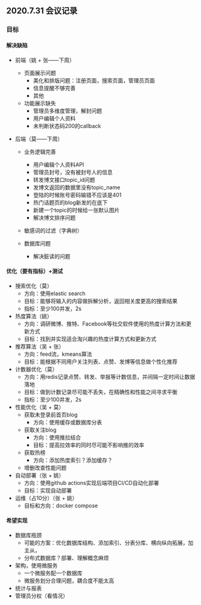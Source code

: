## 2020.7.31 会议记录



### 目标

#### 解决缺陷

- 前端（姚 + 张——下周）

  - 页面展示问题
    - 美化和排版问题：注册页面，搜索页面，管理员页面
    - 信息提醒不够完善
    - 其他
  - 功能展示缺失
    - 管理员多维度管理，解封问题
    - 用户编辑个人资料
    - 未判断状态码200的callback

- 后端（莫——下周）

  - 业务逻辑完善

    - 用户编辑个人资料API
    - 管理员封号，没有被封号人的信息
    - 转发博文接口topic_id问题
    - 发博文返回的数据里没有topic_name
    - 登陆的时候账号密码输错不应该是401
    - 热门话题页的blog新发的在底下
    - 新建一个topic的时候给一张默认图片
    - 解决博文排序问题

  - 敏感词的过滤（字典树）

  - 数据库问题

    - 解决脏读的问题

      

#### 优化（要有指标）+测试

- 搜索优化（莫）
  - 方向：使用elastic search
  - 目标：能够将输入的内容做拆解分析，返回相关度更高的搜索结果
  - 指标：至少100并发，2s
- 热度算法（姚）
  - 方向：调研微博、推特、Facebook等社交软件使用的热度计算方法和更新方式
  - 目标：找到并实现适合淘兴趣的热度计算方式和更新方式
- 推荐算法（吴 + 张）
  - 方向：feed流，kmeans算法
  - 目标：能根据不同用户关注列表、点赞、发博等信息做个性化推荐
- 计数器优化（莫）
  - 方向：用redis记录点赞、转发、举报等计数信息，并间隔一定时间让数据落地
  - 目标：做到计数记录尽可能不丢失，在精确性和性能之间寻求平衡
  - 指标：至少100并发，2s
- 性能优化（吴 + 莫）
  - 获取未登录前首页blog
    - 方向：使用缓存或数据库分表
  - 获取关注blog
    - 方向：使用推拉结合
    - 目标：提高拉效率的同时尽可能不影响推的效率
  - 获取热榜
    - 方向：添加热度索引？添加缓存？
  - 增删改查性能问题
- 自动部署（张 + 姚）
  - 方向：使用github actions实现后端项目CI/CD自动化部署
  - 目标：实现自动部署
- 运维（占10分）（张 + 姚）
  - 目标和方向：docker compose

#### 希望实现

- 数据库瓶颈
  - 可能的方案：优化数据库结构、添加索引、分表分库、横向纵向拓展，加主从，
  - 分布式数据库？部署、理解概念麻烦
- 架构，使用微服务
  - 一个微服务配一个数据库
  - 微服务划分合理问题，耦合度不能太高
- 统计与报表
- 管理员分权（看情况）

